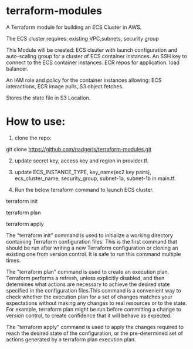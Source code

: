 # terraform-modules

A Terraform module for building an ECS Cluster in AWS.

The ECS cluster requires:
existing VPC,subnets, security group


This Module will be created:
ECS clsuter with launch configuration and auto-scaling group for a cluster of ECS container instances.
An SSH key to connect to the ECS container instances.
ECR repos for application.
load balancer.

An IAM role and policy for the container instances allowing:
ECS interactions,
ECR image pulls,
S3 object fetches.

Stores the state file in S3 Location.


# How to use:

1) clone the repo:

git clone https://github.com/nadgeris/terraform-modules.git

2) update secret key, access key and region in provider.tf.

3) update ECS_INSTANCE_TYPE, key_name(ec2 key pairs), ecs_cluster_name, security_group, subnet-1a, subnet-1b in main.tf.

4) Run the below terraform command to launch ECS cluster.

  terraform init

  terraform plan

  terraform apply
  
  
The "terraform init" command is used to initialize a working directory containing Terraform configuration files. This is the first command that should be run after writing a new Terraform configuration or cloning an existing one from version control. It is safe to run this command multiple times.

The "terraform plan" command is used to create an execution plan. Terraform performs a refresh, unless explicitly disabled, and then determines what actions are necessary to achieve the desired state specified in the configuration files.This command is a convenient way to check whether the execution plan for a set of changes matches your expectations without making any changes to real resources or to the state. For example, terraform plan might be run before committing a change to version control, to create confidence that it will behave as expected.

The "terraform apply" command is used to apply the changes required to reach the desired state of the configuration, or the pre-determined set of actions generated by a terraform plan execution plan.



